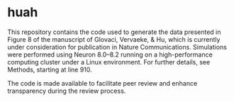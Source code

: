 # huah
This repository contains the code used to generate the data presented in Figure 8 of the manuscript of Glovaci, Vervaeke, & Hu, which is currently under consideration for publication in Nature Communications. Simulations were performed using Neuron 8.0–8.2 running on a high-performance computing cluster under a Linux environment. For further details, see Methods, starting at line 910. 

The code is made available to facilitate peer review and enhance transparency during the review process.
